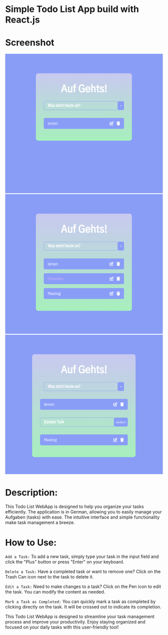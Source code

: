 # Simple Todo List App build with React.js

# Screenshot

![Todo WebApp 1](https://github.com/AlexandraSchach/Todo-App/blob/main/img/todo1.png)
![Todo WebApp 2](https://github.com/AlexandraSchach/Todo-App/blob/main/img/todo2.png)
![Todo WebApp 3](https://github.com/AlexandraSchach/Todo-App/blob/main/img/todo3.png)

# Description:
 
 This Todo List WebApp is designed to help you organize your tasks efficiently. The application is in German, allowing you to easily manage your Aufgaben (tasks) with ease. The intuitive interface and simple functionality make task management a breeze.

# How to Use:

`Add a Task:` To add a new task, simply type your task in the input field and click the "Plus" button or press "Enter" on your keyboard.

`Delete a Task:` Have a completed task or want to remove one? Click on the Trash Can icon next to the task to delete it.

`Edit a Task:` Need to make changes to a task? Click on the Pen icon to edit the task. You can modify the content as needed.

`Mark a Task as Completed:` You can quickly mark a task as completed by clicking directly on the task. It will be crossed out to indicate its completion.

This Todo List WebApp is designed to streamline your task management process and improve your productivity. Enjoy staying organized and focused on your daily tasks with this user-friendly tool!

